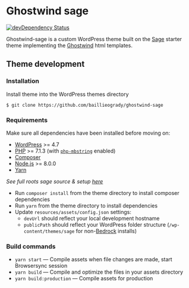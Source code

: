 # Ghostwind sage

[![devDependency Status](https://img.shields.io/david/dev/roots/sage.svg?style=flat-square)](https://david-dm.org/baillieogrady/ghostwind-sage#info=devDependencies)

Ghostwind-sage is a custom WordPress theme built on the [Sage](https://github.com/roots/sage) starter theme implementing the [Ghostwind](https://www.tailwindtoolbox.com/templates/ghostwind-home) html templates.


## Theme development

### Installation

Install theme into the WordPress themes directory

```
$ git clone https://github.com/baillieogrady/ghostwind-sage
```

### Requirements

Make sure all dependencies have been installed before moving on:

* [WordPress](https://wordpress.org/) >= 4.7
* [PHP](https://secure.php.net/manual/en/install.php) >= 7.1.3 (with [`php-mbstring`](https://secure.php.net/manual/en/book.mbstring.php) enabled)
* [Composer](https://getcomposer.org/download/)
* [Node.js](http://nodejs.org/) >= 8.0.0
* [Yarn](https://yarnpkg.com/en/docs/install)

*See full roots sage source & setup [here](https://github.com/roots/sage)*

* Run `composer install` from the theme directory to install composer dependencies 
* Run `yarn` from the theme directory to install dependencies
* Update `resources/assets/config.json` settings:
  * `devUrl` should reflect your local development hostname
  * `publicPath` should reflect your WordPress folder structure (`/wp-content/themes/sage` for non-[Bedrock](https://roots.io/bedrock/) installs)

### Build commands

* `yarn start` — Compile assets when file changes are made, start Browsersync session
* `yarn build` — Compile and optimize the files in your assets directory
* `yarn build:production` — Compile assets for production
